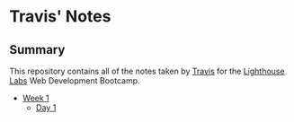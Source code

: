 # Travis' Notes

## Summary 

This repository contains all of the notes taken by [Travis](https://github.com/T-Pirozzini) for the [Lighthouse Labs](https://www.lighthouselabs.ca/) Web Development Bootcamp.

* [Week 1](/Week_1/)
  * [Day 1](/Week_1/Day_1)